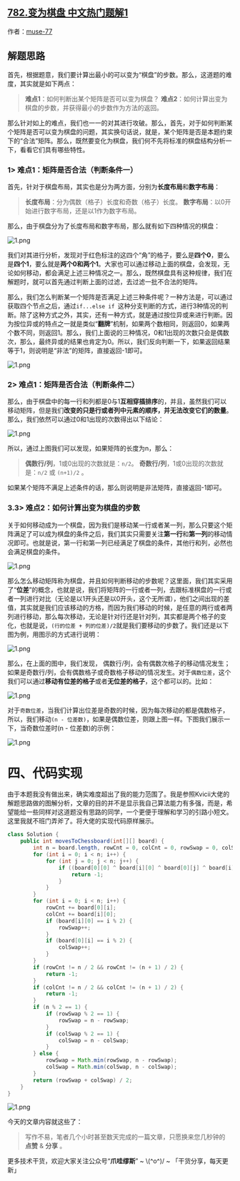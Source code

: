## [782.变为棋盘 中文热门题解1](https://leetcode.cn/problems/transform-to-chessboard/solutions/100000/zhua-wa-mou-si-by-muse-77-pit5)

作者：[muse-77](https://leetcode.cn/u/muse-77)

## 解题思路
首先，根据题意，我们要计算出最小的可以变为“棋盘”的步数。那么，这道题的难度，其实就是如下两点：
> **难点1**：如何判断出某个矩阵是否可以变为棋盘？
> **难点2**：如何计算出变为棋盘的步数，并获得最小的步数作为方法的返回。

那么针对如上的难点，我们也一一的对其进行攻破。那么，首先，对于如何判断某个矩阵是否可以变为棋盘的问题，其实换句话说，就是，某个矩阵是否是本题约束下的“合法”矩阵。那么，既然要变化为棋盘，我们何不先将标准的棋盘结构分析一下，看看它们具有哪些特性。

### 1> 难点1：矩阵是否合法（判断条件一）
首先，针对于棋盘布局，其实也是分为两方面，分别为**长度布局**和**数字布局**：
> **长度布局**：分为偶数（格子）长度和奇数（格子）长度。
> **数字布局**：以0开始进行数字布局，还是以1作为数字布局。

那么，由于棋盘分为了长度布局和数字布局，那么就有如下四种情况的棋盘：

![1.png](https://pic.leetcode-cn.com/1661236975-jyygnD-1.png)

我们对其进行分析，发现对于红色标注的这四个“角”的格子，要么是**四个0**，要么是**四个1**，要么就是**两个0和两个1**。大家也可以通过移动上面的棋盘，会发现，无论如何移动，都会满足上述三种情况之一。那么，既然棋盘具有这种规律，我们在解题时，就可以首先通过判断上面的过滤，去过滤一批不合法的矩阵。

那么，我们怎么判断某一个矩阵是否满足上述三种条件呢？一种方法是，可以通过获取四个节点之后，通过`if...else if `这种分支判断的方式，进行3种情况的判断。除了这种方式之外，其实，还有一种方式，就是通过按位异或来进行判断。因为按位异或的特点之一就是类似“**翻牌**”机制，如果两个数相同，则返回0，如果两个数不同，则返回1。那么，我们上面说的三种情况，0和1出现的次数只会是偶数次，那么，最终异或的结果也肯定为0。所以，我们反向判断一下，如果返回结果等于1，则说明是“非法”的矩阵，直接返回-1即可。

![1.png](https://pic.leetcode-cn.com/1661236992-CtXpsS-1.png)

### 2> 难点1：矩阵是否合法（判断条件二）
那么，由于棋盘中的每一行和列都是0与1**互相穿插排序**的，并且，虽然我们可以移动矩阵，但是我们**改变的只是行或者列中元素的顺序，并无法改变它们的数量**。那么，我们依然可以通过0和1出现的次数得出以下结论：

![1.png](https://pic.leetcode-cn.com/1661237005-NuJvcj-1.png)

所以，通过上图我们可以发现，如果矩阵的长度为n，那么：
> **偶数行/列**，1或0出现的次数就是：`n/2`。
> **奇数行/列**，1或0出现的次数就是：`n/2` 或 `(n+1)/2`  。

如果某个矩阵不满足上述条件的话，那么则说明是非法矩阵，直接返回-1即可。

### 3.3> 难点2：如何计算出变为棋盘的步数
关于如何移动成为一个棋盘，因为我们是移动某一行或者某一列，那么只要这个矩阵满足了可以成为棋盘的条件之后，我们其实只需要关注**第一行**和**第一列**的移动情况即可。也就是说，第一行和第一列已经满足了棋盘的条件，其他行和列，必然也会满足棋盘的条件。

![1.png](https://pic.leetcode-cn.com/1661237023-qaFQOq-1.png)

那么怎么移动矩阵称为棋盘，并且如何判断移动的步数呢？这里面，我们其实采用了“**位差**”的概念，也就是说，我们将矩阵的一行或者一列，去跟标准棋盘的一行或者一列进行对比（无论是以1开头还是以0开头，这个无所谓），他们之间出现的差值，其实就是我们应该移动的方格，而因为我们移动的时候，是任意的两行或者两列进行移动，那么每次移动，无论是针对行还是针对列，其实都是两个格子的变化，也就是说，`(行的位差 + 列的位差)/2`就是我们要移动的步数了。我们还是以下图为例，用图示的方式进行说明：

![1.png](https://pic.leetcode-cn.com/1661237035-GgOGvR-1.png)

那么，在上面的图中，我们发现， 偶数行/列，会有偶数次格子的移动情况发生；如果是奇数行/列，会有偶数格子或奇数格子移动的情况发生。对于`偶数位差`，这个我们可以通过**移动有位差的格子**或者**无位差的格子**，这个都可以的。比如：

![1.png](https://pic.leetcode-cn.com/1661237049-dtbcGz-1.png)

对于`奇数位差`，当我们计算出位差是奇数的时候，因为每次移动的都是偶数格子，所以，我们移动`(n - 位差数)`，如果是偶数位差，则跟上图一样。下图我们展示一下，当奇数位差时(n - 位差数)的示例：

![1.png](https://pic.leetcode-cn.com/1661237063-AyvkVr-1.png)

# 四、代码实现
由于本题我没有做出来，确实难度超出了我的能力范围了。我是参照Kvicii大佬的解题思路做的图解分析，文章的目的并不是显示我自己算法能力有多强，而是，希望能给一些同样对这道题没有思路的同学，一个更便于理解和学习的引路小短文。这里我就不班门弄斧了。将大佬的实现代码原样展示。
```java
class Solution {
    public int movesToChessboard(int[][] board) {
        int n = board.length, rowCnt = 0, colCnt = 0, rowSwap = 0, colSwap = 0;
        for (int i = 0; i < n; i++) {
            for (int j = 0; j < n; j++) {
                if ((board[0][0] ^ board[i][0] ^ board[0][j] ^ board[i][j]) == 1) {
                    return -1;
                }
            }
        }
        for (int i = 0; i < n; i++) {
            rowCnt += board[0][i];
            colCnt += board[i][0];
            if (board[i][0] == i % 2) {
                rowSwap++;
            }
            if (board[0][i] == i % 2) {
                colSwap++;
            }
        }
        if (rowCnt != n / 2 && rowCnt != (n + 1) / 2) {
            return -1;
        }
        if (colCnt != n / 2 && colCnt != (n + 1) / 2) {
            return -1;
        }
        if (n % 2 == 1) {
            if (rowSwap % 2 == 1) {
                rowSwap = n - rowSwap;
            }
            if (colSwap % 2 == 1) {
                colSwap = n - colSwap;
            }
        } else {
            rowSwap = Math.min(rowSwap, n - rowSwap);
            colSwap = Math.min(colSwap, n - colSwap);
        }
        return (rowSwap + colSwap) / 2;
    }
}
```

![1.png](https://pic.leetcode-cn.com/1661237078-EtACCC-1.png)

今天的文章内容就这些了：

> 写作不易，笔者几个小时甚至数天完成的一篇文章，只愿换来您几秒钟的 **点赞** & **分享** 。

更多技术干货，欢迎大家关注公众号“**爪哇缪斯**” ~ \\(^o^)/ ~ 「干货分享，每天更新」



